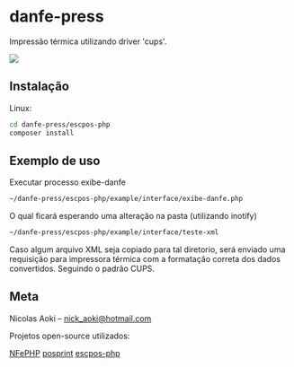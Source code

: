# danfe-press

Impressão térmica utilizando driver 'cups'.

![](../header.png)

## Instalação

 Linux:

```sh
cd danfe-press/escpos-php
composer install
```


## Exemplo de uso
Executar processo exibe-danfe
```sh
~/danfe-press/escpos-php/example/interface/exibe-danfe.php
```
O qual ficará esperando uma alteração na pasta (utilizando inotify)
```sh
~/danfe-press/escpos-php/example/interface/teste-xml
```
Caso algum arquivo XML seja copiado para tal diretorio, será enviado uma requisição para impressora térmica com a formatação correta dos dados convertidos. Seguindo o padrão CUPS.


## Meta

Nicolas Aoki – nick_aoki@hotmail.com

Projetos open-source utilizados:

[NFePHP](https://github.com/nfephp-org/nfephp)
[posprint](https://github.com/nfephp-org/posprint)
[escpos-php](https://github.com/mike42/escpos-php)
